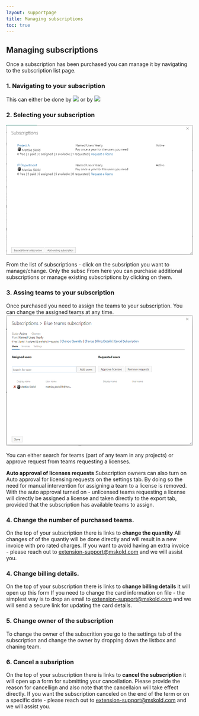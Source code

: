 ```yaml
---
layout: supportpage
title: Managing subscriptions
toc: true
---
```


## Managing subscriptions 
Once a subscription has been purchased you can manage it by navigating to the subscription list page. 

### 1. Navigating to your subscription 
This can either be done by 
![](./img/navigate-to-subscription_tab.png)
or by 
![](./img/navigate-to-subscription_org.png)

### 2. Selecting your subscription 
![](./img/select-subscriptions.png)

From the list of subscriptions - click on the subsription you want to manage/change. Only the subsc
From here you can purchase additional subscriptions or manage existing subscriptions by clicking on them. 



### 3. Assing teams to your subscription
Once purchased you need to assign the teams to your subscription. You can change the assigned teams at any time.
![](./img/subscription_page.png)

You can either search for teams (part of any team in any projects) or approve request from teams requesting a licenses. 

**Auto approval of licenses requests**
Subscription owners can also turn on Auto approval for licensing requests on the settings tab. By doing so the need for manual intervention for assigning a team to a license is removed. 
With the auto approval turned on - unlicensed teams requesting a license will directly be assigned a license and taken directly to the export tab, provided that the subscription has available teams to assign. 


### 4. Change the number of purchased teams. 
On the top of your subscription there is links to **change the quantity**
All changes of of the quantiy will be done directly and will result in a new invoice with pro rated charges. 
If you want to avoid having an extra invoice - please reach out to extension-support@mskold.com and we will assist you.

### 4. Change billing details. 
On the top of your subscription there is links to **change billing details**  it will open up this form
If you need to change the card information on file - the simplest way is to drop an email to extension-support@mskold.com and we will send a secure link for updating the card details.

### 5. Change owner of the subscription 
To change the owner of the subscrition you go to the settings tab of the subscription and change the owner by dropping down the listbox and chaning team.

### 6. Cancel a subsription 
On the top of your subscription there is links to **cancel the subscription**  it will open up a form for submitting your cancellation. 
Please provide the reason for cancellign and also note that the cancellaion will take effect directly. 
If you want the subscription canceled on the end of the term or on a specific date - please reach out to extension-support@mskold.com and we will assist you.





